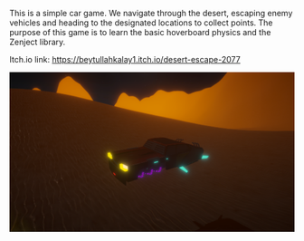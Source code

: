 This is a simple car game. We navigate through the desert, escaping enemy vehicles and heading to the designated locations to collect points. The purpose of this game is to learn the basic hoverboard physics and the Zenject library.

Itch.io link: https://beytullahkalay1.itch.io/desert-escape-2077

![Game Image](Assets/menuView.png)
